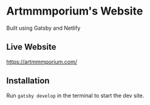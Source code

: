 <!-- [![Netlify Status](https://api.netlify.com/api/v1/badges/0ef5716f-f6b9-4690-828c-7bf96df6bebe/deploy-status)](https://app.netlify.com/sites/jeinfalt/deploys) -->

# Artmmmporium's Website
Built using Gatsby and Netlify

## Live Website
https://artmmmporium.com/

## Installation
Run `gatsby develop` in the terminal to start the dev site.
